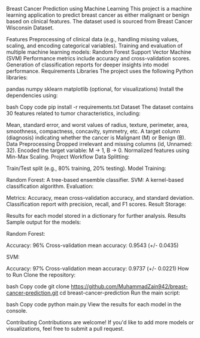 Breast Cancer Prediction using Machine Learning
This project is a machine learning application to predict breast cancer as either malignant or benign based on clinical features. The dataset used is sourced from Breast Cancer Wisconsin Dataset.

Features
Preprocessing of clinical data (e.g., handling missing values, scaling, and encoding categorical variables).
Training and evaluation of multiple machine learning models:
Random Forest
Support Vector Machine (SVM)
Performance metrics include accuracy and cross-validation scores.
Generation of classification reports for deeper insights into model performance.
Requirements
Libraries
The project uses the following Python libraries:

pandas
numpy
sklearn
matplotlib (optional, for visualizations)
Install the dependencies using:

bash
Copy code
pip install -r requirements.txt
Dataset
The dataset contains 30 features related to tumor characteristics, including:

Mean, standard error, and worst values of radius, texture, perimeter, area, smoothness, compactness, concavity, symmetry, etc.
A target column (diagnosis) indicating whether the cancer is Malignant (M) or Benign (B).
Data Preprocessing
Dropped irrelevant and missing columns (id, Unnamed: 32).
Encoded the target variable: M → 1, B → 0.
Normalized features using Min-Max Scaling.
Project Workflow
Data Splitting:

Train/Test split (e.g., 80% training, 20% testing).
Model Training:

Random Forest: A tree-based ensemble classifier.
SVM: A kernel-based classification algorithm.
Evaluation:

Metrics: Accuracy, mean cross-validation accuracy, and standard deviation.
Classification report with precision, recall, and F1 scores.
Result Storage:

Results for each model stored in a dictionary for further analysis.
Results
Sample output for the models:

Random Forest:

Accuracy: 96%
Cross-validation mean accuracy: 0.9543 (+/- 0.0435)

SVM:

Accuracy: 97%
Cross-validation mean accuracy: 0.9737 (+/- 0.0221)
How to Run
Clone the repository:

bash
Copy code
git clone https://github.com/MuhammadZain942/breast-cancer-prediction.git
cd breast-cancer-prediction
Run the main script:

bash
Copy code
python main.py
View the results for each model in the console.

Contributing
Contributions are welcome! If you'd like to add more models or visualizations, feel free to submit a pull request.










